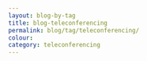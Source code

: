 ```yaml
---
layout: blog-by-tag
title: blog-teleconferencing
permalink: blog/tag/teleconferencing/
colour:
category: teleconferencing
---
```

